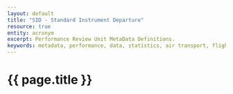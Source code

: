 ```yaml
---
layout: default
title: "SID - Standard Instrument Departure"
resource: true
entity: acronym
excerpt: Performance Review Unit MetaData Definitions.
keywords: metadata, performance, data, statistics, air transport, flights, europe, delay, safety
---
```

# {{ page.title }}